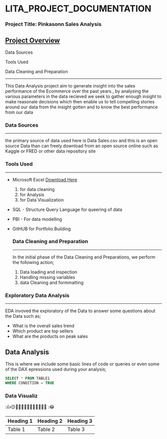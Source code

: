# LITA_PROJECT_DOCUMENTATION

### Project Title: Pinkasonn Sales Analysis 

[Project Overview](#project-overview)
---
    
Data Sources
    
Tools Used
    
Data Cleaning and Preparation

---
This Data Analysis project aim to generate insight into the sales performance of the Ecommerce over the past years., by analysing the various parameters in the data recieved we seek to gather enough insight to make reasonale decisions which then enable us to tell compelling stories around our data from the insight gotten and to know the best performance from our data

### Data Sources
---
the primary source of data used here is Data Sales.csv and this is an open source Data than can freely download from an open source online such as Kaggle or FRED or other data repository site

### Tools Used
---
- Microsoft Excel [Download Here](https://www.microsoft.com)
  1. for data cleaning
  2. for Analysis
  3. for Data Visualization
    
- SQL - Structure Query Language for queering of data
- PBI - For data modelling
- GitHUB for Portfolio Building

  ### Data Cleaning and Preparation
  ---
  In the initial phase of the Data Cleaning and Preparations, we perform the following action;
   1. Data loading and inspection
   2. Handling missing variables
   3. data Cleaning and formmatting

### Exploratory Data Analysis
---
EDA invoved the exploratory of the Data to answer some questions about the Data such as;
-   What is the overall sales trend
-   Which product are top sellers
-   What are the products on peak sales
  
## Data Analysis

This is where we include some basic lines of code or queries or even some of 
the DAX epressions used during your analysis;

```SQL
SELECT * FROM TABLE1
WHERE CONDITION = TRUE
```

### Data Visualiz



:👍😊🤣🤷‍♀️🤷‍♂️🤷‍♂️🤷‍♂️🤷‍♂️
:😂

|Heading 1|Heading 2|Heading 3| 
|---------|---------|---------|
|Table 1  |Table   2|  Table 3|
